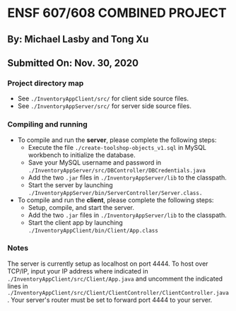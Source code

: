 # ENSF 607/608 COMBINED PROJECT
## By: Michael Lasby and Tong Xu
## Submitted On: Nov. 30, 2020

### Project directory map
* See `./InventoryAppClient/src/` for client side source files.
* See `./InventoryAppServer/src/` for server side source files. 
### Compiling and running
* To compile and run the **server**, please complete the following steps: 
    * Execute the file `./create-toolshop-objects_v1.sql` in MySQL workbench to initialize the database.  
    * Save your MySQL username and password in `./InventoryAppServer/src/DBController/DBCredentials.java`
    * Add the two `.jar` files in `./InventoryAppServer/lib` to the classpath.
    * Start the server by launching `./InventoryAppServer/bin/ServerController/Server.class.` 
* To compile and run the **client**, please complete the following steps: 
    * Setup, compile, and start the server.
    * Add the two `.jar` files in `./InventoryAppServer/lib` to the classpath.
    * Start the client app by launching `./InventoryAppClient/bin/Client/App.class`

### Notes
The server is currently setup as localhost on port 4444. To host over TCP/IP, input your IP address where indicated in `./InventoryAppClient/src/Client/App.java` and uncomment the indicated lines in `./InventoryAppClient/src/Client/ClientController/ClientController.java`. Your server's router must be set to forward port 4444 to your server. 


